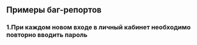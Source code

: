 ## Примеры баг-репортов
### 1.При каждом новом входе в личный кабинет необходимо повторно вводить пароль
